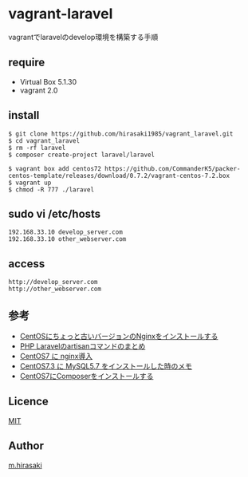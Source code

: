 vagrant-laravel
====

vagrantでlaravelのdevelop環境を構築する手順

## require
* Virtual Box 5.1.30
* vagrant 2.0

## install
```
$ git clone https://github.com/hirasaki1985/vagrant_laravel.git
$ cd vagrant_laravel
$ rm -rf laravel
$ composer create-project laravel/laravel

$ vagrant box add centos72 https://github.com/CommanderK5/packer-centos-template/releases/download/0.7.2/vagrant-centos-7.2.box
$ vagrant up
$ chmod -R 777 ./laravel
```

## sudo vi /etc/hosts
```
192.168.33.10 develop_server.com
192.168.33.10 other_webserver.com
```
## access
```
http://develop_server.com
http://other_webserver.com
```

## 参考 
* [CentOSにちょっと古いバージョンのNginxをインストールする](https://qiita.com/segawa/items/bb1d0cd78e890a1e4170)
* [PHP Laravelのartisanコマンドのまとめ](https://urashita.com/archives/7174)
* [CentOS7 に nginx導入](https://qiita.com/MuuKojima/items/afc0ad8309ba9c5ed5ee)
* [CentOS7.3 に MySQL5.7 をインストールした時のメモ](https://qiita.com/prgseek/items/7c77d4b14d0afbf84f5c)
* [CentOS7にComposerをインストールする](https://qiita.com/inakadegaebal/items/d370bcb1627fce2b5cd1)

## Licence

[MIT](https://github.com/hirasaki1985/vagrant_laravel/blob/master/LICENSE)

## Author

[m.hirasaki](https://github.com/hirasaki1985)

